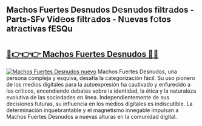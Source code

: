 ## Machos Fuertes Desnudos D𝚎sn𝚞dos filtr𝚊dos - Parts-SFv Vid𝚎os filtr𝚊dos - N𝚞evas f𝚘tos atr𝚊ctivas fESQu

# <h2><a href="http://mb54c5.tromn.icu/?c=Machos+Fuertes+Desnudos">🔗👉👉👉 Machos Fuertes Desnudos 🔗🔗</a></h2>

[![Machos Fuertes Desnudos nuevo](https://i.imgur.com/pEAQMta.gif)](http://mb54c5.tromn.icu/?c=Machos+Fuertes+Desnudos)
Machos Fuertes Desnudos, una persona compleja y esquiva, desafía la categorización fácil. Su uso pionero de los medios digitales para la autoexpresión ha cautivado y enfurecido a los críticos, encendiendo debates sobre la identidad, la ética y la naturaleza evolutiva de las sociedades en línea. Independientemente de sus decisiones futuras, su influencia en los medios digitales es indiscutible. La determinación inquebrantable y el magnetismo innegable impulsan a Machos Fuertes Desnudos a nuevas alturas en la comunidad digital.
